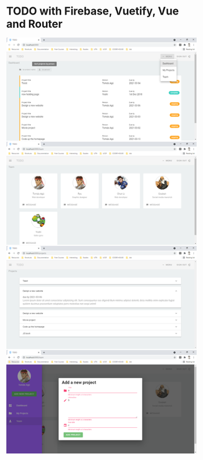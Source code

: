 # TODO with Firebase, Vuetify, Vue and Router

<img src="screenshots/todo-1.PNG"  />
<img src="screenshots/todo-2.PNG"  />
<img src="screenshots/todo-3.PNG"  />
<img src="screenshots/todo-4.PNG"  />
